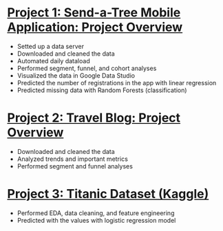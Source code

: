 # [Project 1: Send-a-Tree Mobile Application: Project Overview](https://github.com/yeegorski/send-a-tree)
* Setted up a data server
* Downloaded and cleaned the data
* Automated daily dataload
* Performed segment, funnel, and cohort analyses
* Visualized the data in Google Data Studio
* Predicted the number of registrations in the app with linear regression
* Predicted missing data with Random Forests (classification) 


# [Project 2: Travel Blog: Project Overview](https://github.com/yeegorski/dilans-travel-guide)
* Downloaded and cleaned the data
* Analyzed trends and important metrics
* Performed segment and funnel analyses


# [Project 3: Titanic Dataset (Kaggle)](https://github.com/yeegorski/titanic_logistic)
* Performed EDA, data cleaning, and feature engineering
* Predicted with the values with logistic regression model

